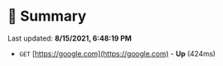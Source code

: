 # 📖 Summary
Last updated: **8/15/2021, 6:48:19 PM**

- `GET` [https://google.com](https://google.com) - **Up** (424ms)
